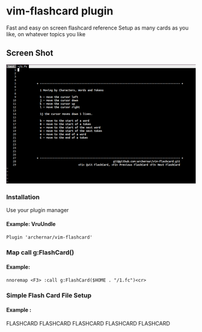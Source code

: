# vim-flashcard plugin
Fast and easy on screen flashcard reference
Setup as many cards as you like, on whatever topics you like

## Screen Shot                                                                                                                   
![alt text](https://github.com/archernar/vim-flashcard/blob/main/Flashcard.png)

### Installation

Use your plugin manager

#### Example:  VruUndle

    Plugin 'archernar/vim-flashcard'




### Map call g:FlashCard(<full path of flashcard file>)
        
#### Example:
    nnoremap <F3> :call g:FlashCard($HOME . "/1.fc")<cr>



### Simple Flash Card File Setup

#### Example :
<CR>
FLASHCARD
<Contents>
FLASHCARD
<Contents>
FLASHCARD
<Contents>
FLASHCARD
<Contents>
FLASHCARD
<CR>
